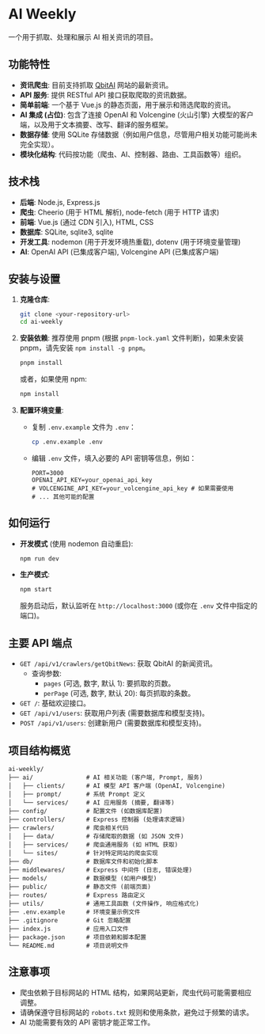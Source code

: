 

​          

# AI Weekly

一个用于抓取、处理和展示 AI 相关资讯的项目。

## 功能特性

*   **资讯爬虫**: 目前支持抓取 [QbitAI](https://www.qbitai.com/) 网站的最新资讯。
*   **API 服务**: 提供 RESTful API 接口获取爬取的资讯数据。
*   **简单前端**: 一个基于 Vue.js 的静态页面，用于展示和筛选爬取的资讯。
*   **AI 集成 (占位)**: 包含了连接 OpenAI 和 Volcengine (火山引擎) 大模型的客户端，以及用于文本摘要、改写、翻译的服务框架。
*   **数据存储**: 使用 SQLite 存储数据（例如用户信息，尽管用户相关功能可能尚未完全实现）。
*   **模块化结构**: 代码按功能（爬虫、AI、控制器、路由、工具函数等）组织。

## 技术栈

*   **后端**: Node.js, Express.js
*   **爬虫**: Cheerio (用于 HTML 解析), node-fetch (用于 HTTP 请求)
*   **前端**: Vue.js (通过 CDN 引入), HTML, CSS
*   **数据库**: SQLite, sqlite3, sqlite
*   **开发工具**: nodemon (用于开发环境热重载), dotenv (用于环境变量管理)
*   **AI**: OpenAI API (已集成客户端), Volcengine API (已集成客户端)

## 安装与设置

1.  **克隆仓库**:
    ```bash
    git clone <your-repository-url>
    cd ai-weekly

2.  **安装依赖**: 推荐使用 pnpm (根据 `pnpm-lock.yaml` 文件判断)，如果未安装 pnpm，请先安装 `npm install -g pnpm`。
    ```bash
    pnpm install
    ```
    或者，如果使用 npm:
    ```bash
    npm install
    ```

3.  **配置环境变量**:
    *   复制 `.env.example` 文件为 `.env`：
        ```bash
        cp .env.example .env
        ```
    *   编辑 `.env` 文件，填入必要的 API 密钥等信息，例如：
        ```dotenv
        PORT=3000
        OPENAI_API_KEY=your_openai_api_key
        # VOLCENGINE_API_KEY=your_volcengine_api_key # 如果需要使用
        # ... 其他可能的配置
        ```

## 如何运行

*   **开发模式** (使用 nodemon 自动重启):
    ```bash
    npm run dev
    ```

*   **生产模式**:
    ```bash
    npm start
    ```

    服务启动后，默认监听在 `http://localhost:3000` (或你在 `.env` 文件中指定的端口)。

## 主要 API 端点

*   `GET /api/v1/crawlers/getQbitNews`: 获取 QbitAI 的新闻资讯。
    *   查询参数:
        *   `pages` (可选, 数字, 默认 1): 要抓取的页数。
        *   `perPage` (可选, 数字, 默认 20): 每页抓取的条数。
*   `GET /`: 基础欢迎接口。
*   `GET /api/v1/users`: 获取用户列表 (需要数据库和模型支持)。
*   `POST /api/v1/users`: 创建新用户 (需要数据库和模型支持)。

## 项目结构概览

```
ai-weekly/
├── ai/               # AI 相关功能 (客户端, Prompt, 服务)
│   ├── clients/      # AI 模型 API 客户端 (OpenAI, Volcengine)
│   ├── prompt/       # 系统 Prompt 定义
│   └── services/     # AI 应用服务 (摘要, 翻译等)
├── config/           # 配置文件 (如数据库配置)
├── controllers/      # Express 控制器 (处理请求逻辑)
├── crawlers/         # 爬虫相关代码
│   ├── data/         # 存储爬取的数据 (如 JSON 文件)
│   ├── services/     # 爬虫通用服务 (如 HTML 获取)
│   └── sites/        # 针对特定网站的爬虫实现
├── db/               # 数据库文件和初始化脚本
├── middlewares/      # Express 中间件 (日志, 错误处理)
├── models/           # 数据模型 (如用户模型)
├── public/           # 静态文件 (前端页面)
├── routes/           # Express 路由定义
├── utils/            # 通用工具函数 (文件操作, 响应格式化)
├── .env.example      # 环境变量示例文件
├── .gitignore        # Git 忽略配置
├── index.js          # 应用入口文件
├── package.json      # 项目依赖和脚本配置
└── README.md         # 项目说明文件
```

## 注意事项

*   爬虫依赖于目标网站的 HTML 结构，如果网站更新，爬虫代码可能需要相应调整。
*   请确保遵守目标网站的 `robots.txt` 规则和使用条款，避免过于频繁的请求。
*   AI 功能需要有效的 API 密钥才能正常工作。

​        